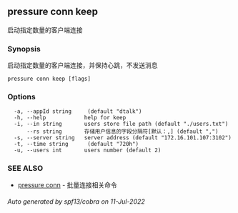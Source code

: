 ## pressure conn keep

启动指定数量的客户端连接

### Synopsis

启动指定数量的客户端连接，并保持心跳，不发送消息

```
pressure conn keep [flags]
```

### Options

```
  -a, --appId string     (default "dtalk")
  -h, --help            help for keep
  -i, --in string       users store file path (default "./users.txt")
      --rs string       存储用户信息的字段分隔符[默认：,] (default ",")
  -s, --server string   server address (default "172.16.101.107:3102")
  -t, --time string      (default "720h")
  -u, --users int       users number (default 2)
```

### SEE ALSO

* [pressure conn](pressure_conn.md)	 - 批量连接相关命令

###### Auto generated by spf13/cobra on 11-Jul-2022
